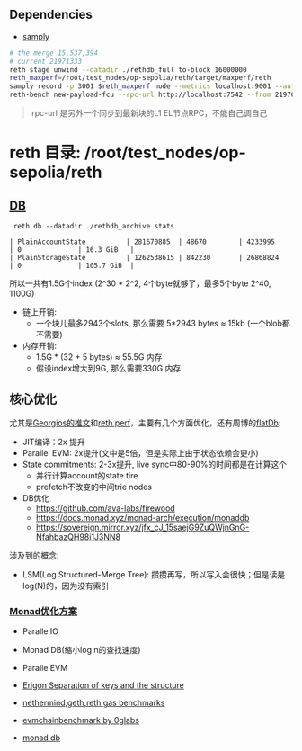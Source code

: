 ## Dependencies
- [samply](https://github.com/mstange/samply)

```sh
# the merge 15,537,394
# current 21971333
reth stage unwind --datadir ./rethdb_full to-block 16000000 
reth_maxperf=/root/test_nodes/op-sepolia/reth/target/maxperf/reth
samply record -p 3001 $reth_maxperf node --metrics localhost:9001 --authrpc.jwtsecret ../jwt.hex
reth-bench new-payload-fcu --rpc-url http://localhost:7542 --from 21970999 --to 21971331 --jwtsecret ../jwt.hex  --engine-rpc-url http://localhost:7552
```

> rpc-url 是另外一个同步到最新块的L1 EL节点RPC，不能自己调自己
# reth 目录: /root/test_nodes/op-sepolia/reth



## [DB](https://github.com/paradigmxyz/reth/blob/main/docs/design/database.md)
```
 reth db --datadir ./rethdb_archive stats

| PlainAccountState          | 281670885  | 48670        | 4233995    | 0              | 16.3 GiB   |
| PlainStorageState          | 1262538615 | 842230       | 26868824   | 0              | 105.7 GiB  |
```

所以一共有1.5G个index (2^30 * 2^2, 4个byte就够了，最多5个byte 2^40, 1100G)
- 链上开销: 
    - 一个块儿最多2943个slots, 那么需要 5*2943 bytes ≈ 15kb (一个blob都不需要)
- 内存开销:
    - 1.5G * (32 + 5 bytes) ≈ 55.5G 内存
    - 假设index增大到9G, 那么需要330G 内存


## 核心优化
尤其是[Georgios的推文](https://x.com/gakonst/status/1777306306598089094)和[reth perf](https://www.paradigm.xyz/2024/04/reth-perf)，主要有几个方面优化，还有周博的[flatDb](https://github.com/paradigmxyz/reth/blob/main/docs/design/database.md):
- JIT编译：2x 提升
- Parallel EVM: 2x提升(文中是5倍，但是实际上由于状态依赖会更小)
- State commitments: 2-3x提升, live sync中80-90%的时间都是在计算这个
    - 并行计算account的state tire
    - prefetch不改变的中间trie nodes
- DB优化
    - https://github.com/ava-labs/firewood 
    - https://docs.monad.xyz/monad-arch/execution/monaddb
    - https://sovereign.mirror.xyz/jfx_cJ_15saejG9ZuQWjnGnG-NfahbazQH98i1J3NN8


涉及到的概念:
- LSM(Log Structured-Merge Tree): 攒攒再写，所以写入会很快；但是读是log(N)的，因为没有索引

### [Monad优化方案](https://docs.monad.xyz/introduction/why-monad#addressing-these-bottlenecks-through-optimization)
- Paralle IO
- Monad DB(缩小log n的查找速度)
- Paralle EVM

- [Erigon Separation of keys and the structure](https://github.com/erigontech/erigon/blob/main/docs/programmers_guide/guide.md#separation-of-keys-and-the-structure)
- [nethermind,geth,reth gas benchmarks](https://github.com/NethermindEth/gas-benchmarks)
- [evmchainbenchmark by 0glabs](https://github.com/0glabs/evmchainbench)
- [monad db](https://docs.monad.xyz/monad-arch/execution/monaddb)